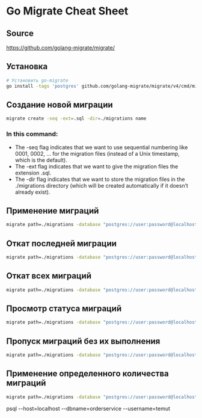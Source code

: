 # Go Migrate Cheat Sheet

## Source
https://github.com/golang-migrate/migrate/

## Установка
```sh
# Установить go-migrate
go install -tags 'postgres' github.com/golang-migrate/migrate/v4/cmd/migrate@latest
```

## Создание новой миграции
```sh
migrate create -seq -ext=.sql -dir=./migrations name
```

### In this command:
- The -seq flag indicates that we want to use sequential numbering like 0001, 0002, ...
  for the migration files (instead of a Unix timestamp, which is the default).
- The -ext flag indicates that we want to give the migration files the extension .sql.
- The -dir flag indicates that we want to store the migration files in the ./migrations
directory (which will be created automatically if it doesn’t already exist).


## Применение миграций
```sh
migrate path=./migrations -database "postgres://user:password@localhost:5432/dbname?sslmode=disable" up
```

## Откат последней миграции
```sh
migrate path=./migrations -database "postgres://user:password@localhost:5432/dbname?sslmode=disable" down 1
```

## Откат всех миграций
```sh
migrate path=./migrations -database "postgres://user:password@localhost:5432/dbname?sslmode=disable" down
```

## Просмотр статуса миграций
```sh
migrate path=./migrations -database "postgres://user:password@localhost:5432/dbname?sslmode=disable" version
```

## Пропуск миграций без их выполнения
```sh
migrate path=./migrations -database "postgres://user:password@localhost:5432/dbname?sslmode=disable" force <версия>
```

## Применение определенного количества миграций
```sh
migrate path=./migrations -database "postgres://user:password@localhost:5432/dbname?sslmode=disable" up 2
```

psql --host=localhost --dbname=orderservice --username=temut